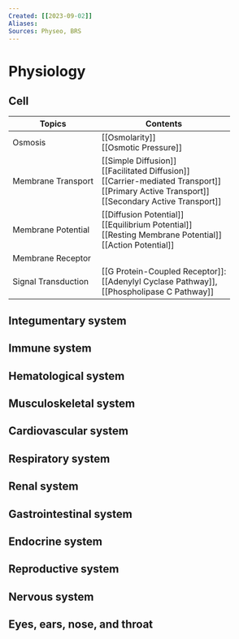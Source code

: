 ```yaml
---
Created: [[2023-09-02]]
Aliases: 
Sources: Physeo, BRS
---
```

# Physiology
## Cell

| Topics              | Contents                                                                                                                                              |
| ------------------- | ----------------------------------------------------------------------------------------------------------------------------------------------------- |
| Osmosis             | [[Osmolarity]]<br>[[Osmotic Pressure]]                                                                                                                |
| Membrane Transport  | [[Simple Diffusion]]<br>[[Facilitated Diffusion]]<br>[[Carrier-mediated Transport]]<br>[[Primary Active Transport]]<br>[[Secondary Active Transport]] |
| Membrane Potential  | [[Diffusion Potential]]<br>[[Equilibrium Potential]]<br>[[Resting Membrane Potential]]<br>[[Action Potential]]                                        |
| Membrane Receptor   |                                                                                                                                                       |
| Signal Transduction | [[G Protein-Coupled Receptor]]: <br>[[Adenylyl Cyclase Pathway]], <br>[[Phospholipase C Pathway]]                                                     |

## Integumentary system
## Immune system
## Hematological system
## Musculoskeletal system
## Cardiovascular system
## Respiratory system
## Renal system
## Gastrointestinal system
## Endocrine system
## Reproductive system
## Nervous system
## Eyes, ears, nose, and throat
